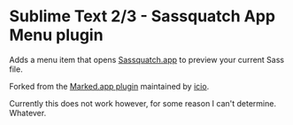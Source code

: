 Sublime Text 2/3 - Sassquatch App Menu plugin
=========================================

Adds a menu item that opens [Sassquatch.app](http://sassquatch.thoughtbot.com/) to preview your current Sass file.

Forked from the [Marked.app plugin](https://github.com/icio/sublime-text-marked) maintained by [icio](https://github.com/icio).

Currently this does not work however, for some reason I can't determine. Whatever.